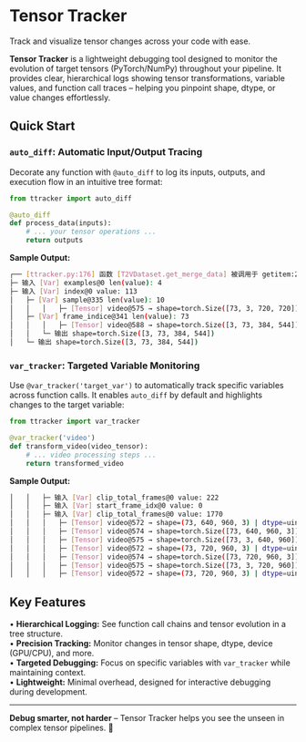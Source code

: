 
# Tensor Tracker  

Track and visualize tensor changes across your code with ease.  

**Tensor Tracker** is a lightweight debugging tool designed to monitor the evolution of target tensors (PyTorch/NumPy) throughout your pipeline. It provides clear, hierarchical logs showing tensor transformations, variable values, and function call traces – helping you pinpoint shape, dtype, or value changes effortlessly.  

## Quick Start  

### `auto_diff`: Automatic Input/Output Tracing  
Decorate any function with `@auto_diff` to log its inputs, outputs, and execution flow in an intuitive tree format:  

```python  
from ttracker import auto_diff  

@auto_diff  
def process_data(inputs):  
    # ... your tensor operations ...  
    return outputs  
```  

**Sample Output:**  
```bash  
┌── [ttracker.py:176] 函数 [T2VDataset.get_merge_data] 被调用于 getitem:283 (t2v_dataset.py:283 <- thread.py:57 <- thread.py:80)
├─ 输入 [Var] examples@0 len(value): 4
├─ 输入 [Var] index@0 value: 113
│   ├─ [Var] sample@335 len(value): 10
│   │   │   ├─ [Tensor] video@575 → shape=torch.Size([73, 3, 720, 720]) | dtype=torch.uint8
│   ├─ [Var] frame_indice@341 len(value): 73
│   │   │   ├─ [Tensor] video@588 → shape=torch.Size([3, 73, 384, 544]) | dtype=torch.float32
│   │   └─ 输出 shape=torch.Size([3, 73, 384, 544])
│   └─ 输出 shape=torch.Size([3, 73, 384, 544])
```  

### `var_tracker`: Targeted Variable Monitoring  
Use `@var_tracker('target_var')` to automatically track specific variables across function calls. It enables `auto_diff` by default and highlights changes to the target variable:  

```python  
from ttracker import var_tracker  

@var_tracker('video')  
def transform_video(video_tensor):  
    # ... video processing steps ...  
    return transformed_video  
```  

**Sample Output:**  
```bash  
│   │   ├─ 输入 [Var] clip_total_frames@0 value: 222
│   │   ├─ 输入 [Var] start_frame_idx@0 value: 0
│   │   ├─ 输入 [Var] clip_total_frames@0 value: 1770
│   │   │   ├─ [Tensor] video@572 → shape=(73, 640, 960, 3) | dtype=uint8
│   │   │   ├─ [Tensor] video@574 → shape=torch.Size([73, 640, 960, 3]) | dtype=torch.uint8
│   │   │   ├─ [Tensor] video@575 → shape=torch.Size([73, 3, 640, 960]) | dtype=torch.uint8
│   │   │   ├─ [Tensor] video@572 → shape=(73, 720, 960, 3) | dtype=uint8
│   │   │   ├─ [Tensor] video@574 → shape=torch.Size([73, 720, 960, 3]) | dtype=torch.uint8
│   │   │   ├─ [Tensor] video@575 → shape=torch.Size([73, 3, 720, 960]) | dtype=torch.uint8
│   │   │   ├─ [Tensor] video@572 → shape=(73, 720, 960, 3) | dtype=uint8
```  

## Key Features  
• **Hierarchical Logging:** See function call chains and tensor evolution in a tree structure.  
• **Precision Tracking:** Monitor changes in tensor shape, dtype, device (GPU/CPU), and more.  
• **Targeted Debugging:** Focus on specific variables with `var_tracker` while maintaining context.  
• **Lightweight:** Minimal overhead, designed for interactive debugging during development.  

---

**Debug smarter, not harder** – Tensor Tracker helps you see the unseen in complex tensor pipelines. 🚀
